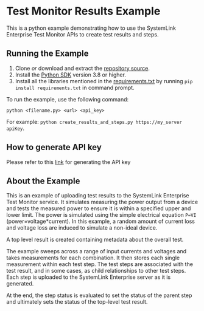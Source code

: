 Test Monitor Results Example
=================

This is a python example demonstrating how to use the
SystemLink Enterprise Test Monitor APIs to create test results and steps.

Running the Example
-------------------

1. Clone _or_ download and extract the [repository source](https://github.com/ni/systemlink-enterprise-examples/archive/master.zip).
2. Install the [Python SDK](https://www.python.org/downloads/) version 3.8 or higher.
3. Install all the libraries mentioned in the [requirements.txt](../requirements.txt) by running `pip install requirements.txt` in command prompt.

To run the example, use the following command:

```
python <filename.py> <url> <api_key>
```

For example: `python create_results_and_steps.py https://my_server apiKey`.

How to generate API key
-----------------------
Please refer to this [link](https://www.ni.com/docs/en-US/bundle/systemlink-enterprise/page/creating-an-api-key.html) for generating the API key

About the Example
-----------------

This is an example of uploading test results to the SystemLink Enterprise Test Monitor service.
It simulates measuring the power output from a device and tests the measured power
to ensure it is within a specified upper and lower limit.  The power is simulated using
the simple electrical equation `P=VI` (power=voltage*current).  In this example, a random
amount of current loss and voltage loss are induced to simulate a non-ideal device.

A top level result is created containing metadata about the overall test.

The example sweeps across a range of input currents and voltages and takes measurements
for each combination. It then stores each single measurement within each test step.  The test
steps are associated with the test result, and in some cases, as child relationships
to other test steps.  Each step is uploaded to the SystemLink Enterprise server as it is generated.

At the end, the step status is evaluated to set the status of the parent step and
ultimately sets the status of the top-level test result.